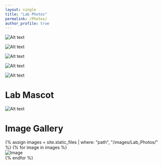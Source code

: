 ```yaml
---
layout: single
title: "Lab Photos"
permalink: /Photos/
author_profile: true
---
```

![Alt text](/images/Lab_Photos/20241030_174452.png)

![Alt text](/images/Lab_Photos/20241030_175049.png)

![Alt text](/images/Lab_Photos/20241105_090109.png)

![Alt text](/images/Lab_Photos/20241031_085727.png)

![Alt text](/images/Lab_Photos/20241105_082538.png)

# Lab Mascot

![Alt text](/images/Lab_Photos/20240830_200721.png)

# Image Gallery

<div class="gallery">
  {% assign images = site.static_files | where: "path", "/images/Lab_Photos/" %}
  {% for image in images %}
    <div class="gallery-item">
      <img src="{{ image.path | relative_url }}" alt="Image">
    </div>
  {% endfor %}
</div>
